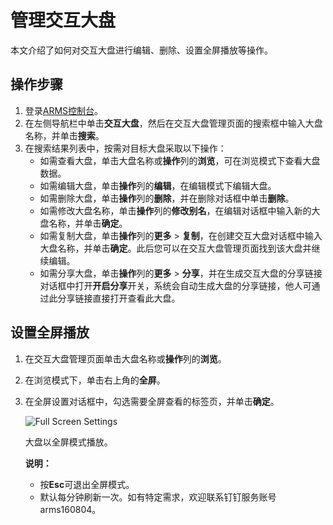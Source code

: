 # 管理交互大盘

本文介绍了如何对交互大盘进行编辑、删除、设置全屏播放等操作。

## 操作步骤

1.  登录[ARMS控制台](https://arms.console.aliyun.com/#/home)。
2.  在左侧导航栏中单击**交互大盘**，然后在交互大盘管理页面的搜索框中输入大盘名称，并单击**搜索**。
3.  在搜索结果列表中，按需对目标大盘采取以下操作：
    -   如需查看大盘，单击大盘名称或**操作**列的**浏览**，可在浏览模式下查看大盘数据。
    -   如需编辑大盘，单击**操作**列的**编辑**，在编辑模式下编辑大盘。
    -   如需删除大盘，单击**操作**列的**删除**，并在删除对话框中单击**删除**。
    -   如需修改大盘名称，单击**操作**列的**修改别名**，在编辑对话框中输入新的大盘名称，并单击**确定**。
    -   如需复制大盘，单击**操作**列的**更多** \> **复制**，在创建交互大盘对话框中输入大盘名称，并单击**确定**。此后您可以在交互大盘管理页面找到该大盘并继续编辑。
    -   如需分享大盘，单击**操作**列的**更多** \> **分享**，并在生成交互大盘的分享链接对话框中打开**开启分享**开关，系统会自动生成大盘的分享链接，他人可通过此分享链接直接打开查看此大盘。

## 设置全屏播放

1.  在交互大盘管理页面单击大盘名称或**操作**列的**浏览**。
2.  在浏览模式下，单击右上角的**全屏**。
3.  在全屏设置对话框中，勾选需要全屏查看的标签页，并单击**确定**。

    ![Full Screen Settings](https://static-aliyun-doc.oss-accelerate.aliyuncs.com/assets/img/zh-CN/3298805061/p43289.png)

    大盘以全屏模式播放。

    **说明：**

    -   按**Esc**可退出全屏模式。
    -   默认每分钟刷新一次。如有特定需求，欢迎联系钉钉服务账号arms160804。


